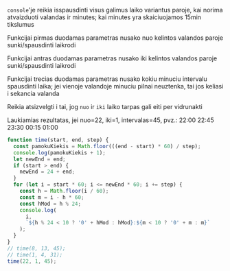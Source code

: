 `console`'je reikia isspausdinti visus galimus laiko variantus paroje, kai norima atvaizduoti valandas ir minutes; kai minutes yra skaiciuojamos 15min tikslumus

Funkcijai pirmas duodamas parametras nusako nuo kelintos valandos paroje sunki/spausdinti laikrodi

Funkcijai antras duodamas parametras nusako iki kelintos valandos paroje sunki/spausdinti laikrodi

Funkcijai trecias duodamas parametras nusako kokiu minuciu intervalu spausdinti laika; jei vienoje valandoje minuciu pilnai neuztenka, tai jos keliasi i sekancia valanda

Reikia atsizvelgti i tai, jog `nuo` ir `iki` laiko tarpas gali eiti per vidrunakti

Laukiamias rezultatas, jei nuo=22, iki=1, intervalas=45, pvz.:
22:00
22:45
23:30
00:15
01:00

```js
function time(start, end, step) {
  const pamokuKiekis = Math.floor(((end - start) * 60) / step);
  console.log(pamokuKiekis + 1);
  let newEnd = end;
  if (start > end) {
    newEnd = 24 + end;
  }
  for (let i = start * 60; i <= newEnd * 60; i += step) {
    const h = Math.floor(i / 60);
    const m = i - h * 60;
    const hMod = h % 24;
    console.log(
      i,
      `${h % 24 < 10 ? '0' + hMod : hMod}:${m < 10 ? '0' + m : m}`
    );
  }
}
// time(8, 13, 45);
// time(1, 4, 31);
time(22, 1, 45);
```
